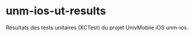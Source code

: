 unm-ios-ut-results
==================

Résultats des tests unitaires (XCTest) du projet UnivMobile iOS unm-ios.
